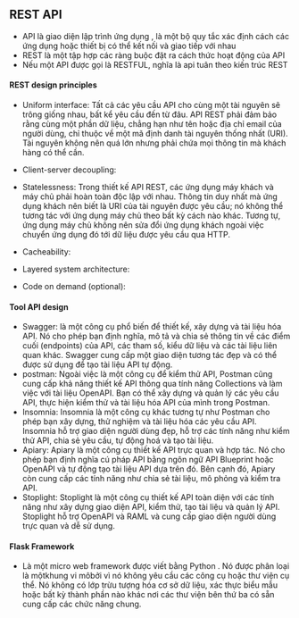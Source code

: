 ## REST API
- API là giao diện lập trình ứng dụng , là một bộ quy tắc xác định cách các ứng dụng hoặc thiết bị có thể kết nối và giao tiếp với nhau
- REST là một tập hợp các ràng buộc đặt ra cách thức hoạt động của API
- Nếu một API được gọi là RESTFUL, nghĩa là api tuân theo kiến trúc REST
#### REST design principles
- Uniform interface: Tất cả các yêu cầu API cho cùng một tài nguyên sẽ trông giống nhau, bất kể yêu cầu đến từ đâu. API REST phải đảm bảo rằng cùng một phần dữ liệu, chẳng hạn như tên hoặc địa chỉ email của người dùng, chỉ thuộc về một mã định danh tài nguyên thống nhất (URI). Tài nguyên không nên quá lớn nhưng phải chứa mọi thông tin mà khách hàng có thể cần.
- Client-server decoupling: 
- Statelessness: Trong thiết kế API REST, các ứng dụng máy khách và máy chủ phải hoàn toàn độc lập với nhau. Thông tin duy nhất mà ứng dụng khách nên biết là URI của tài nguyên được yêu cầu; nó không thể tương tác với ứng dụng máy chủ theo bất kỳ cách nào khác. Tương tự, ứng dụng máy chủ không nên sửa đổi ứng dụng khách ngoài việc chuyển ứng dụng đó tới dữ liệu được yêu cầu qua HTTP.

- Cacheability: 
- Layered system architecture: 
- Code on demand (optional): 
#### Tool API design
- Swagger: là một công cụ phổ biến để thiết kế, xây dựng và tài liệu hóa API. Nó cho phép bạn định nghĩa, mô tả và chia sẻ thông tin về các điểm cuối (endpoints) của API, các tham số, kiểu dữ liệu và các tài liệu liên quan khác. Swagger cung cấp một giao diện tương tác đẹp và có thể được sử dụng để tạo tài liệu API tự động.
- postman: Ngoài việc là một công cụ để kiểm thử API, Postman cũng cung cấp khả năng thiết kế API thông qua tính năng Collections và làm việc với tài liệu OpenAPI. Bạn có thể xây dựng và quản lý các yêu cầu API, thực hiện kiểm thử và tài liệu hóa API của mình trong Postman.
- Insomnia: Insomnia là một công cụ khác tương tự như Postman cho phép bạn xây dựng, thử nghiệm và tài liệu hóa các yêu cầu API. Insomnia hỗ trợ giao diện người dùng đẹp, hỗ trợ các tính năng như kiểm thử API, chia sẻ yêu cầu, tự động hoá và tạo tài liệu.
- Apiary: Apiary là một công cụ thiết kế API trực quan và hợp tác. Nó cho phép bạn định nghĩa cú pháp API bằng ngôn ngữ API Blueprint hoặc OpenAPI và tự động tạo tài liệu API dựa trên đó. Bên cạnh đó, Apiary còn cung cấp các tính năng như chia sẻ tài liệu, mô phỏng và kiểm tra API.
- Stoplight: Stoplight là một công cụ thiết kế API toàn diện với các tính năng như xây dựng giao diện API, kiểm thử, tạo tài liệu và quản lý API. Stoplight hỗ trợ OpenAPI và RAML và cung cấp giao diện người dùng trực quan và dễ sử dụng.
#### Flask Framework
- Là một micro web framework được viết bằng Python . Nó được phân loại là mộtkhung vi môbởi vì nó không yêu cầu các công cụ hoặc thư viện cụ thể. Nó không có lớp trừu tượng hóa cơ sở dữ liệu, xác thực biểu mẫu hoặc bất kỳ thành phần nào khác nơi các thư viện bên thứ ba có sẵn cung cấp các chức năng chung.